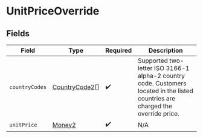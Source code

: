 # UnitPriceOverride


## Fields

| Field                                                                                                                           | Type                                                                                                                            | Required                                                                                                                        | Description                                                                                                                     |
| ------------------------------------------------------------------------------------------------------------------------------- | ------------------------------------------------------------------------------------------------------------------------------- | ------------------------------------------------------------------------------------------------------------------------------- | ------------------------------------------------------------------------------------------------------------------------------- |
| `countryCodes`                                                                                                                  | [CountryCode2](../../models/shared/countrycode2.md)[]                                                                           | :heavy_check_mark:                                                                                                              | Supported two-letter ISO 3166-1 alpha-2 country code. Customers located in the listed countries are charged the override price. |
| `unitPrice`                                                                                                                     | [Money2](../../models/shared/money2.md)                                                                                         | :heavy_check_mark:                                                                                                              | N/A                                                                                                                             |